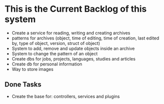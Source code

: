 # This is the Current Backlog of this system

- Create a service for reading, writing and creating archives
- patterns for archives (object, time of editing, time of creation, last edited by, type of object, version, struct of object)
- System to add, remove and update objects inside an archive
- System to change the pattern of an object
- Create dbs for jobs, projects, languages, studies and articles
- Create db for personal information
- Way to store images

## Done Tasks

- Create the base for: controllers, services and plugins
